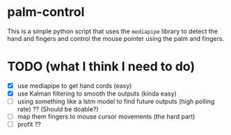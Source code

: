 # palm-control

This is a simple python script that uses the `mediapipe` library to detect the hand and fingers and control the mouse pointer using the palm and fingers.

# TODO (what I think I need to do)
 - [x] use mediapipe to get hand cords (easy)
 - [x] use Kalman filtering to smooth the outputs (kinda easy)
 - [ ] using something like a lstm model to find future outputs (high polling rate) ?? (Should be doable?)
 - [ ] map them fingers to mouse cursor movements (the hard part)
 - [ ] profit ??